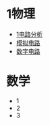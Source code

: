 #  1物理
+ [1电路分析](./docs/physics/电路分析.md)
+ [模拟电路](./docs/physics/模拟电路.md)
+ [数字电路](./docs/physics/数字电路.md)

  
#  数学
+ 1
+ 2
+ 3



